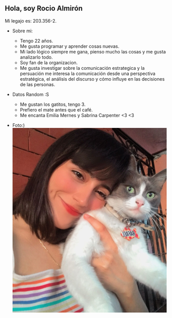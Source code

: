 ## Hola, soy Rocio Almirón
  Mi legajo es: 203.356-2.
  - Sobre mi:
    * Tengo 22 años.
     * Me gusta programar y aprender cosas nuevas.
     * Mi lado lógico siempre me gana, pienso mucho las cosas y me gusta analizarlo todo.
     * Soy fan de la organizacion.
     * Me gusta investigar sobre la comunicación estrategica y la persuación me interesa la comunicación desde una perspectiva estratégica, el análisis del discurso y cómo influye en las decisiones de las personas.

     
- Datos Random :S
  * Me gustan los gatitos, tengo 3.
  * Prefiero el mate antes que el café.
  * Me encanta Emilia Mernes y Sabrina Carpenter <3 <3

- Foto:)
![image](Gordoyyo.jpg)
 
